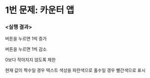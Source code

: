 # 1번 문제: 카운터 앱

### <실행 결과>

버튼을 누르면 1씩 증가

버튼을 누르면 1씩 감소

0보다 작아지지 않도록 제한

현재 값이 짝수일 경우 텍스트 색상을 파란색으로 홀수일 경우 빨간색으로 표시
